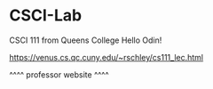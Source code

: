 # CSCI-Lab
CSCI 111 from Queens College
Hello Odin!

https://venus.cs.qc.cuny.edu/~rschley/cs111_lec.html

^^^^ professor website ^^^^
